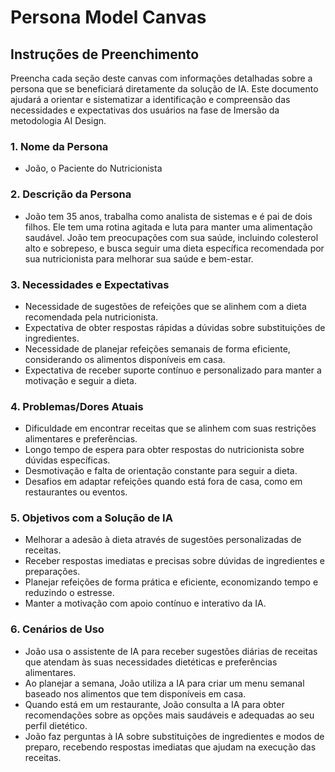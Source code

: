 # Persona Model Canvas

## Instruções de Preenchimento

Preencha cada seção deste canvas com informações detalhadas sobre a persona que se beneficiará diretamente da solução de IA. Este documento ajudará a orientar e sistematizar a identificação e compreensão das necessidades e expectativas dos usuários na fase de Imersão da metodologia AI Design.

### 1. Nome da Persona

- João, o Paciente do Nutricionista

### 2. Descrição da Persona

- João tem 35 anos, trabalha como analista de sistemas e é pai de dois filhos. Ele tem uma rotina agitada e luta para manter uma alimentação saudável. João tem preocupações com sua saúde, incluindo colesterol alto e sobrepeso, e busca seguir uma dieta específica recomendada por sua nutricionista para melhorar sua saúde e bem-estar.

### 3. Necessidades e Expectativas

- Necessidade de sugestões de refeições que se alinhem com a dieta recomendada pela nutricionista.
- Expectativa de obter respostas rápidas a dúvidas sobre substituições de ingredientes.
- Necessidade de planejar refeições semanais de forma eficiente, considerando os alimentos disponíveis em casa.
- Expectativa de receber suporte contínuo e personalizado para manter a motivação e seguir a dieta.

### 4. Problemas/Dores Atuais

- Dificuldade em encontrar receitas que se alinhem com suas restrições alimentares e preferências.
- Longo tempo de espera para obter respostas do nutricionista sobre dúvidas específicas.
- Desmotivação e falta de orientação constante para seguir a dieta.
- Desafios em adaptar refeições quando está fora de casa, como em restaurantes ou eventos.

### 5. Objetivos com a Solução de IA

- Melhorar a adesão à dieta através de sugestões personalizadas de receitas.
- Receber respostas imediatas e precisas sobre dúvidas de ingredientes e preparações.
- Planejar refeições de forma prática e eficiente, economizando tempo e reduzindo o estresse.
- Manter a motivação com apoio contínuo e interativo da IA.

### 6. Cenários de Uso

- João usa o assistente de IA para receber sugestões diárias de receitas que atendam às suas necessidades dietéticas e preferências alimentares.
- Ao planejar a semana, João utiliza a IA para criar um menu semanal baseado nos alimentos que tem disponíveis em casa.
- Quando está em um restaurante, João consulta a IA para obter recomendações sobre as opções mais saudáveis e adequadas ao seu perfil dietético.
- João faz perguntas à IA sobre substituições de ingredientes e modos de preparo, recebendo respostas imediatas que ajudam na execução das receitas.
